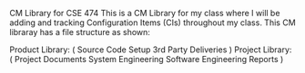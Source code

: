 CM Library for CSE 474
This is a CM Library for my class where I will be adding and tracking Configuration Items (CIs) throughout my class.
This CM libraray has a file structure as shown:

Product Library: (
  Source Code
  Setup
  3rd Party
  Deliveries
  )
Project Library: (
  Project Documents
  System Engineering
  Software Engineering
  Reports
  )
